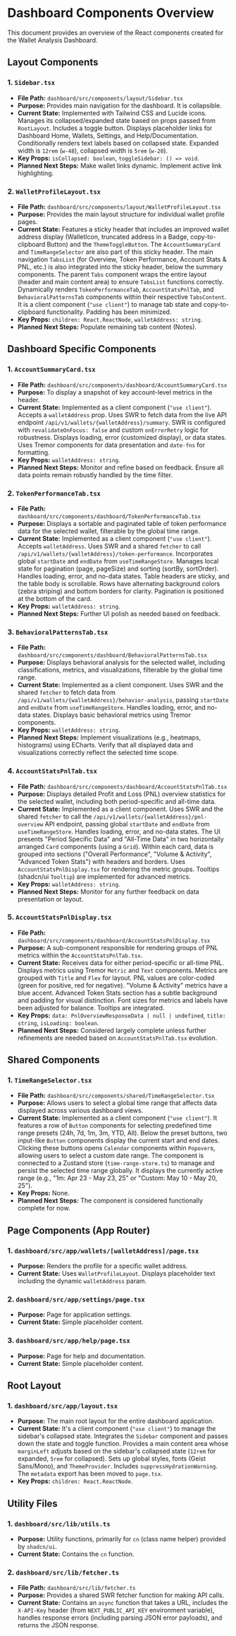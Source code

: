# Dashboard Components Overview

This document provides an overview of the React components created for the Wallet Analysis Dashboard.

## Layout Components

### 1. `Sidebar.tsx`

-   **File Path:** `dashboard/src/components/layout/Sidebar.tsx`
-   **Purpose:** Provides main navigation for the dashboard. It is collapsible.
-   **Current State:** Implemented with Tailwind CSS and Lucide icons. Manages its collapsed/expanded state based on props passed from `RootLayout`. Includes a toggle button. Displays placeholder links for Dashboard Home, Wallets, Settings, and Help/Documentation. Conditionally renders text labels based on collapsed state. Expanded width is `12rem` (`w-48`), collapsed width is `5rem` (`w-20`).
-   **Key Props:** `isCollapsed: boolean`, `toggleSidebar: () => void`.
-   **Planned Next Steps:** Make wallet links dynamic. Implement active link highlighting.

### 2. `WalletProfileLayout.tsx`

-   **File Path:** `dashboard/src/components/layout/WalletProfileLayout.tsx`
-   **Purpose:** Provides the main layout structure for individual wallet profile pages.
-   **Current State:** Features a sticky header that includes an improved wallet address display (WalletIcon, truncated address in a Badge, copy-to-clipboard Button) and the `ThemeToggleButton`. The `AccountSummaryCard` and `TimeRangeSelector` are also part of this sticky header. The main navigation `TabsList` (for Overview, Token Performance, Account Stats & PNL, etc.) is also integrated into the sticky header, below the summary components. The parent `Tabs` component wraps the entire layout (header and main content area) to ensure `TabsList` functions correctly. Dynamically renders `TokenPerformanceTab`, `AccountStatsPnlTab`, and `BehavioralPatternsTab` components within their respective `TabsContent`. It is a client component (`"use client"`) to manage tab state and copy-to-clipboard functionality. Padding has been minimized.
-   **Key Props:** `children: React.ReactNode`, `walletAddress: string`.
-   **Planned Next Steps:** Populate remaining tab content (Notes).

## Dashboard Specific Components

### 1. `AccountSummaryCard.tsx`

-   **File Path:** `dashboard/src/components/dashboard/AccountSummaryCard.tsx`
-   **Purpose:** To display a snapshot of key account-level metrics in the header.
-   **Current State:** Implemented as a client component (`"use client"`). Accepts a `walletAddress` prop. Uses SWR to fetch data from the live API endpoint `/api/v1/wallets/{walletAddress}/summary`. SWR is configured with `revalidateOnFocus: false` and custom `onErrorRetry` logic for robustness. Displays loading, error (customized display), or data states. Uses Tremor components for data presentation and `date-fns` for formatting.
-   **Key Props:** `walletAddress: string`.
-   **Planned Next Steps:** Monitor and refine based on feedback. Ensure all data points remain robustly handled by the time filter.

### 2. `TokenPerformanceTab.tsx`

-   **File Path:** `dashboard/src/components/dashboard/TokenPerformanceTab.tsx`
-   **Purpose:** Displays a sortable and paginated table of token performance data for the selected wallet, filterable by the global time range.
-   **Current State:** Implemented as a client component (`"use client"`). Accepts `walletAddress`. Uses SWR and a shared `fetcher` to call `/api/v1/wallets/{walletAddress}/token-performance`. Incorporates global `startDate` and `endDate` from `useTimeRangeStore`. Manages local state for pagination (page, pageSize) and sorting (sortBy, sortOrder). Handles loading, error, and no-data states. Table headers are sticky, and the table body is scrollable. Rows have alternating background colors (zebra striping) and bottom borders for clarity. Pagination is positioned at the bottom of the card.
-   **Key Props:** `walletAddress: string`.
-   **Planned Next Steps:** Further UI polish as needed based on feedback.

### 3. `BehavioralPatternsTab.tsx`

-   **File Path:** `dashboard/src/components/dashboard/BehavioralPatternsTab.tsx`
-   **Purpose:** Displays behavioral analysis for the selected wallet, including classifications, metrics, and visualizations, filterable by the global time range.
-   **Current State:** Implemented as a client component. Uses SWR and the shared `fetcher` to fetch data from `/api/v1/wallets/{walletAddress}/behavior-analysis`, passing `startDate` and `endDate` from `useTimeRangeStore`. Handles loading, error, and no-data states. Displays basic behavioral metrics using Tremor components.
-   **Key Props:** `walletAddress: string`.
-   **Planned Next Steps:** Implement visualizations (e.g., heatmaps, histograms) using ECharts. Verify that all displayed data and visualizations correctly reflect the selected time scope.

### 4. `AccountStatsPnlTab.tsx`

-   **File Path:** `dashboard/src/components/dashboard/AccountStatsPnlTab.tsx`
-   **Purpose:** Displays detailed Profit and Loss (PNL) overview statistics for the selected wallet, including both period-specific and all-time data.
-   **Current State:** Implemented as a client component. Uses SWR and the shared `fetcher` to call the `/api/v1/wallets/{walletAddress}/pnl-overview` API endpoint, passing global `startDate` and `endDate` from `useTimeRangeStore`. Handles loading, error, and no-data states. The UI presents "Period Specific Data" and "All-Time Data" in two horizontally arranged `Card` components (using a `Grid`). Within each card, data is grouped into sections ("Overall Performance", "Volume & Activity", "Advanced Token Stats") with headers and borders. Uses `AccountStatsPnlDisplay.tsx` for rendering the metric groups. Tooltips (shadcn/ui `Tooltip`) are implemented for advanced metrics.
-   **Key Props:** `walletAddress: string`.
-   **Planned Next Steps:** Monitor for any further feedback on data presentation or layout.

### 5. `AccountStatsPnlDisplay.tsx`

-   **File Path:** `dashboard/src/components/dashboard/AccountStatsPnlDisplay.tsx`
-   **Purpose:** A sub-component responsible for rendering groups of PNL metrics within the `AccountStatsPnlTab.tsx`.
-   **Current State:** Receives data for either period-specific or all-time PNL. Displays metrics using Tremor `Metric` and `Text` components. Metrics are grouped with `Title` and `Flex` for layout. PNL values are color-coded (green for positive, red for negative). "Volume & Activity" metrics have a blue accent. Advanced Token Stats section has a subtle background and padding for visual distinction. Font sizes for metrics and labels have been adjusted for balance. Tooltips are integrated.
-   **Key Props:** `data: PnlOverviewResponseData | null | undefined`, `title: string`, `isLoading: boolean`.
-   **Planned Next Steps:** Considered largely complete unless further refinements are needed based on `AccountStatsPnlTab.tsx` evolution.

## Shared Components

### 1. `TimeRangeSelector.tsx`

-   **File Path:** `dashboard/src/components/shared/TimeRangeSelector.tsx`
-   **Purpose:** Allows users to select a global time range that affects data displayed across various dashboard views.
-   **Current State:** Implemented as a client component (`"use client"`). It features a row of `Button` components for selecting predefined time range presets (24h, 7d, 1m, 3m, YTD, All). Below the preset buttons, two input-like `Button` components display the current start and end dates. Clicking these buttons opens `Calendar` components within `Popover`s, allowing users to select a custom date range. The component is connected to a Zustand store (`time-range-store.ts`) to manage and persist the selected time range globally. It displays the currently active range (e.g., "1m: Apr 23 - May 23, 25" or "Custom: May 10 - May 20, 25").
-   **Key Props:** None.
-   **Planned Next Steps:** The component is considered functionally complete for now.

## Page Components (App Router)

### 1. `dashboard/src/app/wallets/[walletAddress]/page.tsx`

-   **Purpose:** Renders the profile for a specific wallet address.
-   **Current State:** Uses `WalletProfileLayout`. Displays placeholder text including the dynamic `walletAddress` param.

### 2. `dashboard/src/app/settings/page.tsx`

-   **Purpose:** Page for application settings.
-   **Current State:** Simple placeholder content.

### 3. `dashboard/src/app/help/page.tsx`

-   **Purpose:** Page for help and documentation.
-   **Current State:** Simple placeholder content.

## Root Layout

### 1. `dashboard/src/app/layout.tsx`

-   **Purpose:** The main root layout for the entire dashboard application.
-   **Current State:** It's a client component (`"use client"`) to manage the sidebar's collapsed state. Integrates the `Sidebar` component and passes down the state and toggle function. Provides a main content area whose `marginLeft` adjusts based on the sidebar's collapsed state (`12rem` for expanded, `5rem` for collapsed). Sets up global styles, fonts (Geist Sans/Mono), and `ThemeProvider`. Includes `suppressHydrationWarning`. The `metadata` export has been moved to `page.tsx`.
-   **Key Props:** `children: React.ReactNode`.

## Utility Files

### 1. `dashboard/src/lib/utils.ts`

-   **Purpose:** Utility functions, primarily for `cn` (class name helper) provided by `shadcn/ui`.
-   **Current State:** Contains the `cn` function.

### 2. `dashboard/src/lib/fetcher.ts`

-   **File Path:** `dashboard/src/lib/fetcher.ts`
-   **Purpose:** Provides a shared SWR fetcher function for making API calls.
-   **Current State:** Contains an `async` function that takes a URL, includes the `X-API-Key` header (from `NEXT_PUBLIC_API_KEY` environment variable), handles response errors (including parsing JSON error payloads), and returns the JSON response. 